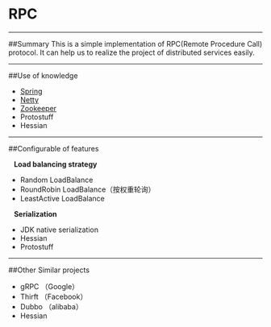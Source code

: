 # RPC

---

##Summary
This is a simple implementation of RPC(Remote Procedure Call)  protocol. It can help us to realize the project of distributed services easily.

---
##Use of knowledge
- [Spring](http://spring.io/projects)
- [Netty](http://netty.io/)
- [Zookeeper](http://zookeeper.apache.org/)
- Protostuff
- Hessian

---
##Configurable of features

 &#8194; **Load balancing strategy**
- Random LoadBalance
- RoundRobin LoadBalance（按权重轮询）
- LeastActive LoadBalance

&#8194; **Serialization**
- JDK native serialization
- Hessian
- Protostuff

---
##Other Similar projects
- gRPC （Google）
- Thirft （Facebook）
- Dubbo   （alibaba）
- Hessian
